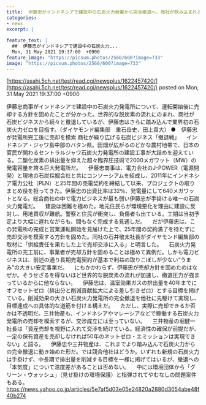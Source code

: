 ```yaml
---
title:  伊藤忠がインドネシアで建設中の石炭火力発電から完全撤退へ、商社が飲み込まれる脱炭素の激流  
categories:
- news
excerpt: |
  
feature_text: |
  ##  伊藤忠がインドネシアで建設中の石炭火力...
  Mon, 31 May 2021 19:37:00  +0900
feature_image: "https://picsum.photos/2560/600?image=733"
image: "https://picsum.photos/2560/600?image=733"
---
```


[https://asahi.5ch.net/test/read.cgi/newsplus/1622457420/](https://asahi.5ch.net/test/read.cgi/newsplus/1622457420/)
posted on Mon, 31 May 2021 19:37:00  +0900

<!--more-->

伊藤忠商事がインドネシアで建設中の石炭火力発電所について、運転開始後に売却する方針を固めたことが分かった。世界的な脱炭素の流れにのまれ、商社が石炭ビジネスから続々と撤退しているが、伊藤忠はさらに踏み込んで業界初の石炭火力ゼロを目指す。（ダイヤモンド編集部　重石岳史、田上貴大） ●　伊藤忠が発電所完工後に売却を模索 商社が繰り広げる石炭ビジネス「撤退戦」 　インドネシア・ジャワ島中部のバタン県。田畑が広がるのどかな農村地帯で、日本の官民が関わるセントラルジャワ石炭火力発電所の建設工事が大詰めを迎えている。二酸化炭素の排出量を抑えた超々臨界圧技術で2000メガワット（MW）の発電容量を誇る巨大発電所だ。 　伊藤忠商事は、電力会社のJ-POWER（電源開発）と現地の石炭採掘会社と共にコンソーシアムを組成し、2011年にインドネシア電力公社（PLN）と25年間の売電契約を締結して以来、プロジェクトの取りまとめ役を担ってきた。伊藤忠の出資比率は32％、発電量にして640メガワットとなる。総合商社の中で電力ビジネスが最も弱い伊藤忠が手掛ける唯一の石炭火力発電だ。 　建設は困難を極めた。地元住民らが環境悪化を理由に建設に反対し、用地買収が難航。警察と住民が衝突し、負傷者も出ている。工期は当初予定より大幅に遅れながらも、間もなく完成する見通しだ。 　だが伊藤忠は、この発電所の完成と営業運転開始を見届けた上で、25年間の契約満了を待たずに売却交渉を模索する方針を固めた。同社の石井敬太社長がダイヤモンド編集部の取材に「供給責任を果たした上で売却交渉に入る」と明言した。 　石炭火力発電所の完工前に、事業者が売却方針を固めることは極めて異例だ。しかも電力ビジネスは、前述の通り長期売電契約が基本で利益の取りこぼしが少ない“うまみ”の大きい安定事業だ。 　にもかかわらず、伊藤忠が売却方針を固めたのはなぜか。そうせざるを得ないほど世界的な脱炭素の流れが加速し、撤退圧力が強まっているからに他ならない。 　伊藤忠は、温室効果ガスの排出量を40年までにオフセットゼロ（排出分と削減貢献拡大による差し引きゼロ）とする目標を掲げている。削減効果の大きい石炭火力発電所の完全撤退を他社に先駆けて実現し、目標達成への具体的な道筋を付ける構えだ。 　ただし、実際に売却できるか否かは不透明だ。三井物産も、インドネシアやマレーシアなどで稼働する石炭火力発電所の売却を模索するが、交渉成立には至っていない。 　三井物産の堀健一社長は「資産売却を視野に入れて交渉を続けている。経済性の確保が前提だが、一定の保有資産を売却しなければ50年のネットゼロ・エミッションは実現できない」と語る。 　伊藤忠や三井物産は、これまでより踏み込んで石炭火力からの完全撤退に動き始めた形だ。では競合他社はどうか。いずれも新規の石炭火力は手掛けず、中長期で排出量を削減する目標を一様に掲げてはいるが、撤退への「本気度」について温度差があることは否めない。 　中には環境団体から「グリーン・ウォッシュ」（見せ掛けの環境保護）と指弾されてやむなしの問題案件もある。 https://news.yahoo.co.jp/articles/5e7af5d03e05e24820a2880d3054abe48f40b274

